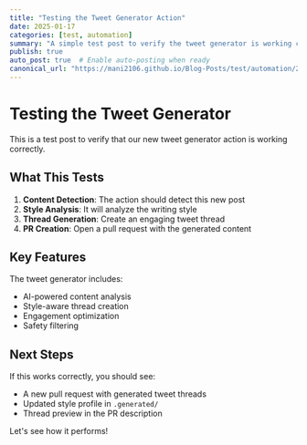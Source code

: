 ```yaml
---
title: "Testing the Tweet Generator Action"
date: 2025-01-17
categories: [test, automation]
summary: "A simple test post to verify the tweet generator is working correctly"
publish: true
auto_post: true  # Enable auto-posting when ready
canonical_url: "https://mani2106.github.io/Blog-Posts/test/automation/2025/01/17/test-tweet-generator.html"
---
```


# Testing the Tweet Generator

This is a test post to verify that our new tweet generator action is working correctly.

## What This Tests

1. **Content Detection**: The action should detect this new post
2. **Style Analysis**: It will analyze the writing style
3. **Thread Generation**: Create an engaging tweet thread
4. **PR Creation**: Open a pull request with the generated content

## Key Features

The tweet generator includes:
- AI-powered content analysis
- Style-aware thread creation
- Engagement optimization
- Safety filtering

## Next Steps

If this works correctly, you should see:
- A new pull request with generated tweet threads
- Updated style profile in `.generated/`
- Thread preview in the PR description

Let's see how it performs!
